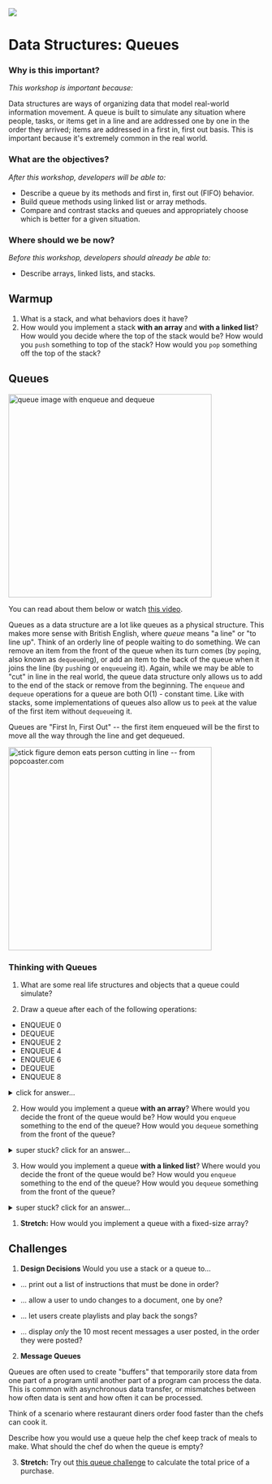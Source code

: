 <!--
Creator: Team, editing by Cory
Market: SF
-->

![](https://ga-dash.s3.amazonaws.com/production/assets/logo-9f88ae6c9c3871690e33280fcf557f33.png)

# Data Structures: Queues


### Why is this important?
<!-- framing the "why" in big-picture/real world examples -->
*This workshop is important because:*

Data structures are ways of organizing data that model real-world information movement. A queue is built to simulate any situation where people, tasks, or items get in a line and are addressed one by one in the order they arrived; items are addressed in a first in, first out basis. This is important because it's extremely common in the real world.

### What are the objectives?
<!-- specific/measurable goal for students to achieve -->
*After this workshop, developers will be able to:*

- Describe a queue by its methods and first in, first out (FIFO) behavior.
- Build queue methods using linked list or array methods.
- Compare and contrast stacks and queues and appropriately choose which is better for a given situation.

### Where should we be now?
<!-- call out the skills that are prerequisites -->
*Before this workshop, developers should already be able to:*

- Describe arrays, linked lists, and stacks.


## Warmup

1. What is a stack, and what behaviors does it have?
2. How would you implement a stack **with an array** and **with a linked list**? How would you decide where the top of the stack would be? How would you `push` something to top of the stack? How would you `pop` something off the top of the stack?

## Queues

<img src="https://upload.wikimedia.org/wikipedia/commons/thumb/5/52/Data_Queue.svg/2000px-Data_Queue.svg.png" width="400px" alt="queue image with enqueue and dequeue">

You can read about them below or watch [this video](https://www.youtube.com/watch?v=6QS_Cup1YoI).

Queues as a data structure are a lot like queues as a physical structure. This makes more sense with British English, where *queue* means "a line" or "to line up". Think of an orderly line of people waiting to do something. We can remove an item from the front of the queue when its turn comes (by `pop`ing, also known as `dequeue`ing), or add an item to the back of the queue when it joins the line (by `push`ing or `enqueue`ing it). Again, while we may be able to "cut" in line in the real world, the queue data structure only allows us to add to the end of the stack or remove from the beginning.  The `enqueue` and `dequeue` operations for a queue are both O(1) - constant time.  Like with stacks, some implementations of queues also allow us to `peek` at the value of the first item without `dequeue`ing it.

Queues are "First In, First Out" -- the first item enqueued will be the first to move all the way through the line and get dequeued.

<img src="http://www.rioleo.org/images/static/queuesafety.jpg" alt="stick figure demon eats person cutting in line -- from popcoaster.com" width="400px">

### Thinking with Queues

1. What are some real life structures and objects that a queue could simulate?

2.  Draw a queue after each of the following operations:

  * ENQUEUE 0
  * DEQUEUE
  * ENQUEUE 2
  * ENQUEUE 4
  * ENQUEUE 6
  * DEQUEUE
  * ENQUEUE 8

  <details><summary>click for answer...</summary>

      * start        []
      * ENQUEUE 0    [0]
      * DEQUEUE      []
      * ENQUEUE 2    [2]
      * ENQUEUE 4    [2, 4]
      * ENQUEUE 6    [2, 4, 6]
      * DEQUEUE      [4, 6]
      * ENQUEUE 8    [4, 6, 8]

  </details>



2. How would you implement a queue **with an array**? Where would you decide the front of the queue would be? How would you `enqueue` something to the end of the queue? How would you `dequeue` something from the front of the queue?

 <details><summary>super stuck? click for an answer...</summary>
 > The "front" could be the beginning of the array.  To enqueue, you'd use JavaScript's handy `push` array method. To dequeue, you could use JavaScript's `shift` method, which removes and returns the first element from an array.
 </details>


3. How would you implement a queue **with a linked list**? Where would you decide the front of the queue would be? How would you `enqueue` something to the end of the queue? How would you `dequeue` something from the front of the queue?

 <details><summary>super stuck? click for an answer...</summary>
 > The "front" could be the head of the linked list. The "back" could be the tail. You could enqueue by `append`ing to the tail. You could dequeue by deleting and returning the head node.
 </details>

1. **Stretch:** How would you implement a queue with a fixed-size array?



## Challenges



1. **Design Decisions**
  Would you use a stack or a queue to...

  * ... print out a list of instructions that must be done in order?

  * ... allow a user to undo changes to a document, one by one?

  * ... let users create playlists and play back the songs?

  * ... display *only* the 10 most recent messages a user posted, in the order they were posted?


2. **Message Queues**

 Queues are often used to create "buffers" that temporarily store data from one part of a program until another part of a program can process the data. This is common with asynchronous data transfer, or mismatches between how often data is sent and how often it can be processed.

 Think of a scenario where restaurant diners order food faster than the chefs can cook it.  

 Describe how you would use a queue help the chef keep track of meals to make.  What should the chef do when the queue is empty?

3. **Stretch:** Try out [this queue challenge](challenge.md) to calculate the total price of a purchase.
